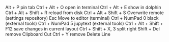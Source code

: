 Alt + P
    pin tab
Ctrl + Alt + O
    open in terminal
Ctrl + Alt + E
    show in dolphin
Ctrl + Alt + Shift + R
    reload from disk
Ctrl + Alt + Shift + S
    Overwrite remote (settings repository)
Esc
    Move to editor (terminal)
Ctrl + NumPad 0
    black (external tools)
Ctrl + NumPad 5
    jupytext (external tools)
Ctrl + Alt + Shift + F12
    save changes in current layout
Ctrl + Shift + X, 3
    split right
Shift + Del
    remove Clipboard Cut
Ctrl + Y
    remove Delete Line
